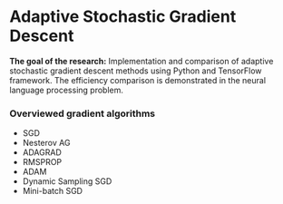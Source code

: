 # Adaptive Stochastic Gradient Descent

**The goal of the research:** Implementation and comparison of adaptive stochastic gradient descent methods using Python and TensorFlow framework. The efficiency comparison is demonstrated in the neural language processing problem.

### Overviewed gradient algorithms

- SGD
- Nesterov AG
- ADAGRAD
- RMSPROP
- ADAM
- Dynamic Sampling SGD
- Mini-batch SGD
